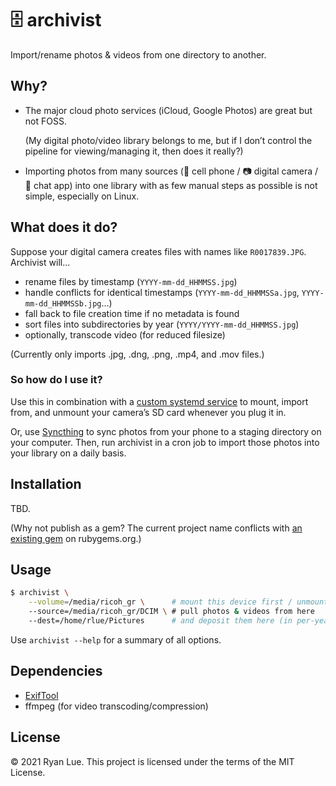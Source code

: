 🗄️ archivist
===========

Import/rename photos & videos from one directory to another.

Why?
----

* The major cloud photo services (iCloud, Google Photos) are great but not FOSS. 

  (My digital photo/video library belongs to me,
  but if I don’t control the pipeline for viewing/managing it,
  then does it really?)

* Importing photos from many sources
  (📱 cell phone / 📷 digital camera / 💬 chat app)
  into one library with as few manual steps as possible
  is not simple, especially on Linux.

What does it do?
----------------

Suppose your digital camera creates files with names like `R0017839.JPG`.
Archivist will...

* rename files by timestamp (`YYYY-mm-dd_HHMMSS.jpg`)
* handle conflicts for identical timestamps (`YYYY-mm-dd_HHMMSSa.jpg`, `YYYY-mm-dd_HHMMSSb.jpg`...)
* fall back to file creation time if no metadata is found
* sort files into subdirectories by year (`YYYY/YYYY-mm-dd_HHMMSS.jpg`)
* optionally, transcode video (for reduced filesize)

(Currently only imports .jpg, .dng, .png, .mp4, and .mov files.)

### So how do I use it?

Use this in combination with a [custom systemd service][] to mount, import from,
and unmount your camera’s SD card whenever you plug it in.

Or, use [Syncthing][] to sync photos from your phone to a staging directory on
your computer. Then, run archivist in a cron job to import those photos into
your library on a daily basis.

[custom systemd service]: blob/master/examples/share/systemd/user/archivist-dcim.service
[Syncthing]: https://syncthing.net/

Installation
------------

TBD.

(Why not publish as a gem?
The current project name conflicts with [an existing gem][] on rubygems.org.)

[an existing gem]: https://rubygems.org/gems/archivist

Usage
-----

```sh
$ archivist \
    --volume=/media/ricoh_gr \      # mount this device first / unmount after (requires fstab entry)
    --source=/media/ricoh_gr/DCIM \ # pull photos & videos from here
    --dest=/home/rlue/Pictures      # and deposit them here (in per-year subdirectories)
```

Use `archivist --help` for a summary of all options.

Dependencies
------------

* [ExifTool][]
* ffmpeg (for video transcoding/compression)

[ExifTool]: https://exiftool.org/

License
-------

© 2021 Ryan Lue. This project is licensed under the terms of the MIT License.
